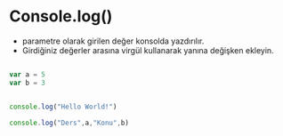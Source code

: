 # Console.log()

* parametre olarak girilen değer konsolda yazdırılır.
* Girdiğiniz değerler arasına virgül kullanarak yanına değişken ekleyin.

~~~javascript

var a = 5
var b = 3


console.log("Hello World!") 

console.log("Ders",a,"Konu",b)
   
~~~

